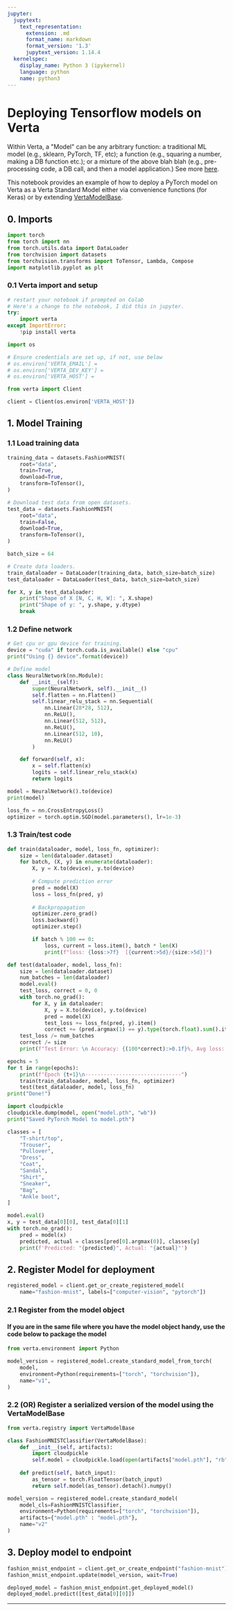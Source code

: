 ```yaml
---
jupyter:
  jupytext:
    text_representation:
      extension: .md
      format_name: markdown
      format_version: '1.3'
      jupytext_version: 1.14.4
  kernelspec:
    display_name: Python 3 (ipykernel)
    language: python
    name: python3
---
```


# Deploying Tensorflow models on Verta

Within Verta, a "Model" can be any arbitrary function: a traditional ML model (e.g., sklearn, PyTorch, TF, etc); a function (e.g., squaring a number, making a DB function etc.); or a mixture of the above blah blah (e.g., pre-processing code, a DB call, and then a model application.) See more [here](https://docs.verta.ai/verta/registry/concepts).

This notebook provides an example of how to deploy a PyTorch model on Verta as a Verta Standard Model either via  convenience functions (for Keras) or by extending [VertaModelBase](https://verta.readthedocs.io/en/master/_autogen/verta.registry.VertaModelBase.html?highlight=VertaModelBase#verta.registry.VertaModelBase).


## 0. Imports

```python
import torch
from torch import nn
from torch.utils.data import DataLoader
from torchvision import datasets
from torchvision.transforms import ToTensor, Lambda, Compose
import matplotlib.pyplot as plt
```

### 0.1 Verta import and setup

```python
# restart your notebook if prompted on Colab
# Here's a change to the notebook, I did this in jupyter.
try:
    import verta
except ImportError:
    !pip install verta
```

```python
import os

# Ensure credentials are set up, if not, use below
# os.environ['VERTA_EMAIL'] = 
# os.environ['VERTA_DEV_KEY'] = 
# os.environ['VERTA_HOST'] =

from verta import Client

client = Client(os.environ['VERTA_HOST'])
```

## 1. Model Training


### 1.1 Load training data

```python
training_data = datasets.FashionMNIST(
    root="data",
    train=True,
    download=True,
    transform=ToTensor(),
)

# Download test data from open datasets.
test_data = datasets.FashionMNIST(
    root="data",
    train=False,
    download=True,
    transform=ToTensor(),
)
```

```python
batch_size = 64

# Create data loaders.
train_dataloader = DataLoader(training_data, batch_size=batch_size)
test_dataloader = DataLoader(test_data, batch_size=batch_size)

for X, y in test_dataloader:
    print("Shape of X [N, C, H, W]: ", X.shape)
    print("Shape of y: ", y.shape, y.dtype)
    break

```

### 1.2 Define network

```python
# Get cpu or gpu device for training.
device = "cuda" if torch.cuda.is_available() else "cpu"
print("Using {} device".format(device))

# Define model
class NeuralNetwork(nn.Module):
    def __init__(self):
        super(NeuralNetwork, self).__init__()
        self.flatten = nn.Flatten()
        self.linear_relu_stack = nn.Sequential(
            nn.Linear(28*28, 512),
            nn.ReLU(),
            nn.Linear(512, 512),
            nn.ReLU(),
            nn.Linear(512, 10),
            nn.ReLU()
        )

    def forward(self, x):
        x = self.flatten(x)
        logits = self.linear_relu_stack(x)
        return logits

model = NeuralNetwork().to(device)
print(model)
```

```python
loss_fn = nn.CrossEntropyLoss()
optimizer = torch.optim.SGD(model.parameters(), lr=1e-3)
```

### 1.3 Train/test code

```python
def train(dataloader, model, loss_fn, optimizer):
    size = len(dataloader.dataset)
    for batch, (X, y) in enumerate(dataloader):
        X, y = X.to(device), y.to(device)
        
        # Compute prediction error
        pred = model(X)
        loss = loss_fn(pred, y)
        
        # Backpropagation
        optimizer.zero_grad()
        loss.backward()
        optimizer.step()

        if batch % 100 == 0:
            loss, current = loss.item(), batch * len(X)
            print(f"loss: {loss:>7f}  [{current:>5d}/{size:>5d}]")

```

```python
def test(dataloader, model, loss_fn):
    size = len(dataloader.dataset)
    num_batches = len(dataloader)
    model.eval()
    test_loss, correct = 0, 0
    with torch.no_grad():
        for X, y in dataloader:
            X, y = X.to(device), y.to(device)
            pred = model(X)
            test_loss += loss_fn(pred, y).item()
            correct += (pred.argmax(1) == y).type(torch.float).sum().item()
    test_loss /= num_batches
    correct /= size
    print(f"Test Error: \n Accuracy: {(100*correct):>0.1f}%, Avg loss: {test_loss:>8f} \n")

```

```python
epochs = 5
for t in range(epochs):
    print(f"Epoch {t+1}\n-------------------------------")
    train(train_dataloader, model, loss_fn, optimizer)
    test(test_dataloader, model, loss_fn)
print("Done!")
```

```python
import cloudpickle
cloudpickle.dump(model, open("model.pth", "wb"))
print("Saved PyTorch Model to model.pth")
```

```python
classes = [
    "T-shirt/top",
    "Trouser",
    "Pullover",
    "Dress",
    "Coat",
    "Sandal",
    "Shirt",
    "Sneaker",
    "Bag",
    "Ankle boot",
]

model.eval()
x, y = test_data[0][0], test_data[0][1]
with torch.no_grad():
    pred = model(x)
    predicted, actual = classes[pred[0].argmax(0)], classes[y]
    print(f'Predicted: "{predicted}", Actual: "{actual}"')
```

## 2. Register Model for deployment

```python
registered_model = client.get_or_create_registered_model(
    name="fashion-mnist", labels=["computer-vision", "pytorch"])
```

### 2.1 Register from the model object
#### If you are in the same file where you have the model object handy, use the code below to package the model

```python
from verta.environment import Python

model_version = registered_model.create_standard_model_from_torch(
    model,
    environment=Python(requirements=["torch", "torchvision"]),
    name="v1",
)
```

### 2.2 (OR) Register a serialized version of the model using the VertaModelBase

```python
from verta.registry import VertaModelBase

class FashionMNISTClassifier(VertaModelBase):
    def __init__(self, artifacts):
        import cloudpickle
        self.model = cloudpickle.load(open(artifacts["model.pth"], "rb"))
        
    def predict(self, batch_input):
        as_tensor = torch.FloatTensor(batch_input)
        return self.model(as_tensor).detach().numpy()
```

```python
model_version = registered_model.create_standard_model(
    model_cls=FashionMNISTClassifier,
    environment=Python(requirements=["torch", "torchvision"]),
    artifacts={"model.pth" : "model.pth"},
    name="v2"
)
```

## 3. Deploy model to endpoint

```python
fashion_mnist_endpoint = client.get_or_create_endpoint("fashion-mnist")
fashion_mnist_endpoint.update(model_version, wait=True)
```

```python
deployed_model = fashion_mnist_endpoint.get_deployed_model()
deployed_model.predict([test_data[0][0]])
```

---
